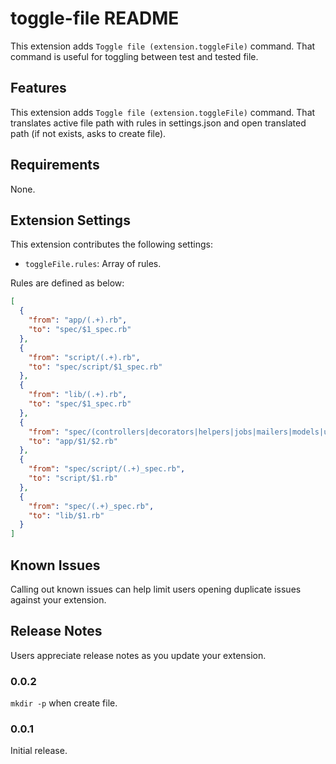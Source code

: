 # toggle-file README

This extension adds `Toggle file (extension.toggleFile)` command. That command is useful for toggling between test and tested file.

## Features

This extension adds `Toggle file (extension.toggleFile)` command.
That translates active file path with rules in settings.json and open translated path (if not exists, asks to create file).

## Requirements

None.

## Extension Settings

This extension contributes the following settings:

* `toggleFile.rules`: Array of rules.

Rules are defined as below:

```json
[
  {
    "from": "app/(.+).rb",
    "to": "spec/$1_spec.rb"
  },
  {
    "from": "script/(.+).rb",
    "to": "spec/script/$1_spec.rb"
  },
  {
    "from": "lib/(.+).rb",
    "to": "spec/$1_spec.rb"
  },
  {
    "from": "spec/(controllers|decorators|helpers|jobs|mailers|models|uploaders|validators|views)/(.+)_spec.rb",
    "to": "app/$1/$2.rb"
  },
  {
    "from": "spec/script/(.+)_spec.rb",
    "to": "script/$1.rb"
  },
  {
    "from": "spec/(.+)_spec.rb",
    "to": "lib/$1.rb"
  }
]
```

## Known Issues

Calling out known issues can help limit users opening duplicate issues against your extension.

## Release Notes

Users appreciate release notes as you update your extension.

### 0.0.2

`mkdir -p` when create file.

### 0.0.1

Initial release.
